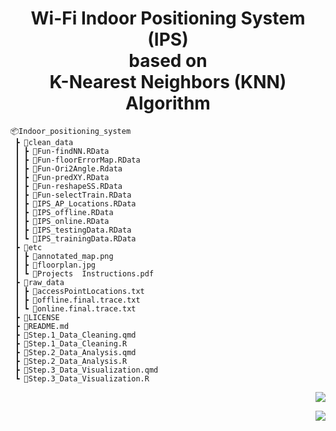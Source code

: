 <h1 align="center"> Wi-Fi Indoor Positioning System (IPS) <br/> based on <br/> K-Nearest Neighbors (KNN) Algorithm </h1>

```
📦Indoor_positioning_system
 ┣ 📂clean_data
 ┃ ┣ 📄Fun-findNN.RData
 ┃ ┣ 📄Fun-floorErrorMap.RData
 ┃ ┣ 📄Fun-Ori2Angle.Rdata
 ┃ ┣ 📄Fun-predXY.RData
 ┃ ┣ 📄Fun-reshapeSS.RData
 ┃ ┣ 📄Fun-selectTrain.RData
 ┃ ┣ 📄IPS_AP_Locations.RData
 ┃ ┣ 📄IPS_offline.RData
 ┃ ┣ 📄IPS_online.RData
 ┃ ┣ 📄IPS_testingData.RData
 ┃ ┗ 📄IPS_trainingData.RData
 ┣ 📂etc
 ┃ ┣ 📄annotated_map.png
 ┃ ┣ 📄floorplan.jpg
 ┃ ┗ 📄Projects  Instructions.pdf
 ┣ 📂raw_data
 ┃ ┣ 📄accessPointLocations.txt
 ┃ ┣ 📄offline.final.trace.txt
 ┃ ┗ 📄online.final.trace.txt
 ┣ 📄LICENSE
 ┣ 📄README.md
 ┣ 📄Step.1_Data_Cleaning.qmd
 ┣ 📄Step.1_Data_Cleaning.R
 ┣ 📄Step.2_Data_Analysis.qmd
 ┣ 📄Step.2_Data_Analysis.R
 ┣ 📄Step.3_Data_Visualization.qmd
 ┗ 📄Step.3_Data_Visualization.R
```
<p align="right">
<a href="https://github.com/cyrus-pdx/Indoor_positioning_system/tree/SingSong" target="_blank">
<img src="https://img.shields.io/badge/Wi--Fi IPS-v0.1-blue.svg?logo=Wikiquote" />
</a>
</p>

<p align="right">
<a href="https://github.com/cyrus-pdx/Indoor_positioning_system/tree/SingSong" target="_blank">
<img src="https://img.shields.io/github/last-commit/Sang-Buster/Indoor-Positioning-System" />
</a>
</p>
